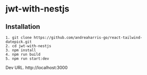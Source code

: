 # jwt-with-nestjs #

## Installation
```
1. git clone https://github.com/andreaharris-go/react-tailwind-datepick.git
2. cd jwt-with-nestjs
3. npm install
4. npm run build
5. npm run start:dev
```

Dev URL. http://localhost:3000
